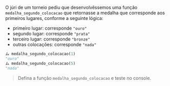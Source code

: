 O júri de um torneio pediu que desenvolvêssemos uma função `medalha_segundo_colocacao` que retornasse a medalha que corresponde aos primeiros lugares, conforme a seguinte lógica:


* primeiro lugar:  corresponde `"ouro"`
* segundo lugar: corresponde `"prata"`
* terceiro lugar: corresponde  `"bronze"`
* outras colocações: corresponde `"nada"`

```python
ム medalha_segundo_colocacao(1)
"ouro"
ム medalha_segundo_colocacao(5)
"nada"
```

> Defina a função `medalha_segundo_colocacao` e teste no console.


